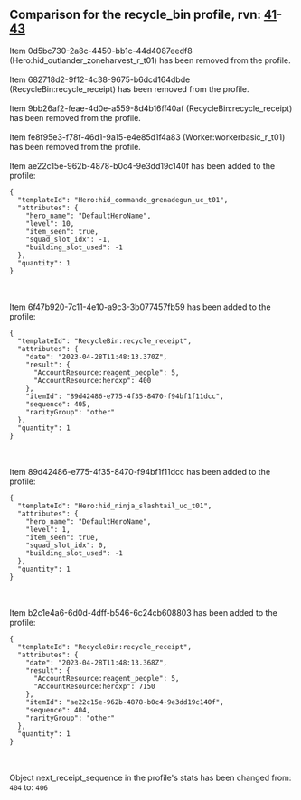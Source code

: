 ## Comparison for the recycle_bin profile, rvn: [41](https://github.com/PRO100KatYT/FortniteProfileRevisions/tree/main/profiles/recycle_bin/41%20recycle_bin.json)-[43](https://github.com/PRO100KatYT/FortniteProfileRevisions/tree/main/profiles/recycle_bin/43%20recycle_bin.json)

Item 0d5bc730-2a8c-4450-bb1c-44d4087eedf8 (Hero:hid_outlander_zoneharvest_r_t01) has been removed from the profile.
<br><br>
Item 682718d2-9f12-4c38-9675-b6dcd164dbde (RecycleBin:recycle_receipt) has been removed from the profile.
<br><br>
Item 9bb26af2-feae-4d0e-a559-8d4b16ff40af (RecycleBin:recycle_receipt) has been removed from the profile.
<br><br>
Item fe8f95e3-f78f-46d1-9a15-e4e85d1f4a83 (Worker:workerbasic_r_t01) has been removed from the profile.
<br><br>
Item ae22c15e-962b-4878-b0c4-9e3dd19c140f has been added to the profile:

```
{
  "templateId": "Hero:hid_commando_grenadegun_uc_t01",
  "attributes": {
    "hero_name": "DefaultHeroName",
    "level": 10,
    "item_seen": true,
    "squad_slot_idx": -1,
    "building_slot_used": -1
  },
  "quantity": 1
}
```

<br><br>
Item 6f47b920-7c11-4e10-a9c3-3b077457fb59 has been added to the profile:

```
{
  "templateId": "RecycleBin:recycle_receipt",
  "attributes": {
    "date": "2023-04-28T11:48:13.370Z",
    "result": {
      "AccountResource:reagent_people": 5,
      "AccountResource:heroxp": 400
    },
    "itemId": "89d42486-e775-4f35-8470-f94bf1f11dcc",
    "sequence": 405,
    "rarityGroup": "other"
  },
  "quantity": 1
}
```

<br><br>
Item 89d42486-e775-4f35-8470-f94bf1f11dcc has been added to the profile:

```
{
  "templateId": "Hero:hid_ninja_slashtail_uc_t01",
  "attributes": {
    "hero_name": "DefaultHeroName",
    "level": 1,
    "item_seen": true,
    "squad_slot_idx": 0,
    "building_slot_used": -1
  },
  "quantity": 1
}
```

<br><br>
Item b2c1e4a6-6d0d-4dff-b546-6c24cb608803 has been added to the profile:

```
{
  "templateId": "RecycleBin:recycle_receipt",
  "attributes": {
    "date": "2023-04-28T11:48:13.368Z",
    "result": {
      "AccountResource:reagent_people": 5,
      "AccountResource:heroxp": 7150
    },
    "itemId": "ae22c15e-962b-4878-b0c4-9e3dd19c140f",
    "sequence": 404,
    "rarityGroup": "other"
  },
  "quantity": 1
}
```

<br><br>
Object next_receipt_sequence in the profile's stats has been changed from: `404` to: `406`
<br><br>
